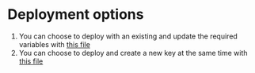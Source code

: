# Deployment options

1. You can choose to deploy with an existing and update the required variables with [this file](deployWithExistingKey.ps1)
1. You can choose to deploy and create a new key at the same time with [this file](deployWithNewKey.ps1)
